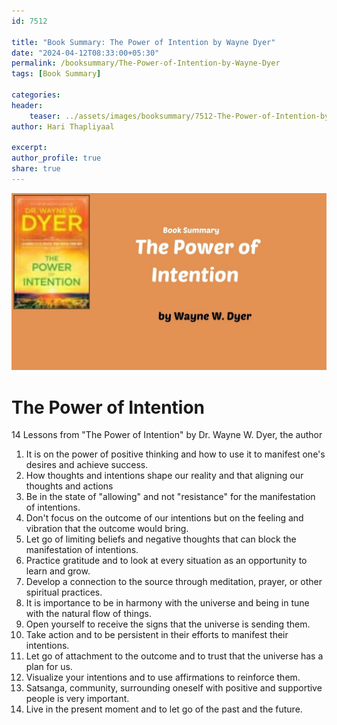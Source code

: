 ```yaml
---                            
id: 7512                            
                          
title: "Book Summary: The Power of Intention by Wayne Dyer"                     
date: "2024-04-12T08:33:00+05:30"                            
permalink: /booksummary/The-Power-of-Intention-by-Wayne-Dyer                      
tags: [Book Summary]                     
                            
categories:                            
header:                            
    teaser: ../assets/images/booksummary/7512-The-Power-of-Intention-by-Wayne-Dyer.jpg                         
author: Hari Thapliyaal                            

excerpt:                            
author_profile: true                            
share: true                            
---                            
```

                            
![The Power of Intention by Wayne Dyer](../assets/images/booksummary/7512-The-Power-of-Intention-by-Wayne-Dyer.jpg)                                 
   
# The Power of Intention
   
14 Lessons from "The Power of Intention" by Dr. Wayne W. Dyer, the author   
   
1. It is on the power of positive thinking and how to use it to manifest one's desires and achieve success.
2. How thoughts and intentions shape our reality and that aligning our thoughts and actions
3. Be in the state of "allowing" and not "resistance" for the manifestation of intentions.
4. Don't focus on the outcome of our intentions but on the feeling and vibration that the outcome would bring.
5. Let go of limiting beliefs and negative thoughts that can block the manifestation of intentions.
6. Practice gratitude and to look at every situation as an opportunity to learn and grow.
7. Develop a connection to the source through meditation, prayer, or other spiritual practices.
8. It is importance to be in harmony with the universe and being in tune with the natural flow of things.
9. Open yourself to receive the signs that the universe is sending them.
10. Take action and to be persistent in their efforts to manifest their intentions.
11. Let go of attachment to the outcome and to trust that the universe has a plan for us.
12. Visualize your intentions and to use affirmations to reinforce them.
13. Satsanga, community, surrounding oneself with positive and supportive people is very important.
14. Live in the present moment and to let go of the past and the future.


